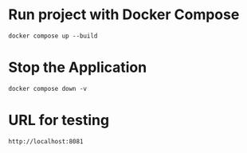 # Run project with Docker Compose
    docker compose up --build
# Stop the Application
    docker compose down -v
# URL for testing
    http://localhost:8081
